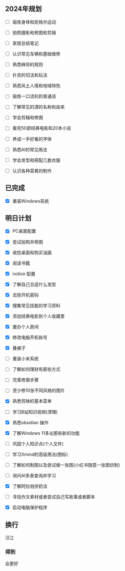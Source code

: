 ## 2024年规划
- [ ] 锻炼身体和凯格尔运动
- [ ] 拍照摄影和修图和剪辑
- [ ] 家居总结笔记
- [ ] 认识常见车辆和基础维修
- [ ] 熟悉麻将的规则
- [ ] 扑克的切法和玩法
- [ ] 熟悉风土人情和地域特色
- [ ] 锻炼一口流利的普通话
- [ ] 了解常见的酒的名称和由来
- [ ] 学会剪辑和修图
- [ ] 看完50部经典电影和20本小说
- [ ] 养成一手好看的字体
- [ ] 熟悉AI的常见用法
- [ ] 学会发型和搭配几套衣服
- [ ] 认识各种菜肴的制作


## 已完成
- [x] 重装Windows系统





## 明日计划
- [x] PC桌面配置
- [x] 尝试拍照并修图
- [x] 收拾桌面和购买油画
- [x] 阅读书籍
- [x] notion 配置
- [x] 了解自己合适什么发型
- [x] 去除开机密码
- [x] 搜集常见技能的学习资料
- [x] 添加经典电影到个人收藏里
- [x] 置办个人房间
- [x] 修改电脑开机账号
- [x] 叠被子
- [ ] 重装小米系统  
- [ ] 了解如何理财有那些方式
- [ ] 完善修眉步骤
- [ ] 至少修10张不同风格的图片
- [x] 熟悉剪映的基本菜单
- [ ] 学习B站知识视频(清理)
- [x] 熟悉obsidian 操作
- [x] 了解Windows 11多出那些新的功能
- [ ] 巩固个人知识点(个人文件)
- [ ] 学习Xmind的高级用法(图标)
- [ ] 了解如何制图以及尝试做一张图(小红书随意一张图仿制)
- [ ] 询问AI多表查询并学习
- [x] 了解阿拉伯挤奶法
- [ ] 寻找作文素材或者尝试自己写故事或者脚本
- [x] 启动电脑保护程序


## 换行
汉江
### 得到
会更好 